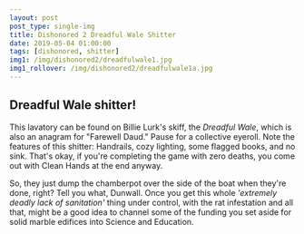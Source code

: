 ```yaml
---
layout: post
post_type: single-img
title: Dishonored 2 Dreadful Wale Shitter
date: 2019-05-04 01:00:00
tags: [dishonored, shitter]
img1: /img/dishonored2/dreadfulwale1.jpg
img1_rollover: /img/dishonored2/dreadfulwale1a.jpg
---
```

## Dreadful Wale shitter!

This lavatory can be found on Billie Lurk's skiff, the *Dreadful Wale*, which is also an anagram for "Farewell Daud." Pause for a collective eyeroll. Note the features of this shitter: Handrails, cozy lighting, some flagged books, and no sink. That's okay, if you're completing the game with zero deaths, you come out with Clean Hands at the end anyway.

So, they just dump the chamberpot over the side of the boat when they're done, right? Tell you what, Dunwall. Once you get this whole *'extremely deadly lack of sanitation'* thing under control, with the rat infestation and all that, might be a good idea to channel some of the funding you set aside for solid marble edifices into Science and Education. 
